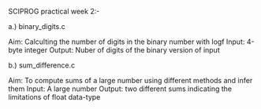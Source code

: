 SCIPROG practical week 2:-

a.) binary_digits.c

Aim: Calculting the number of digits in the binary number with logf
Input: 4-byte integer
Output: Nuber of digits of the binary version of input



b.) sum_difference.c

Aim: To compute sums of a large number using different methods and infer them
Input: A large number
Output: two different sums indicating the limitations of float data-type

